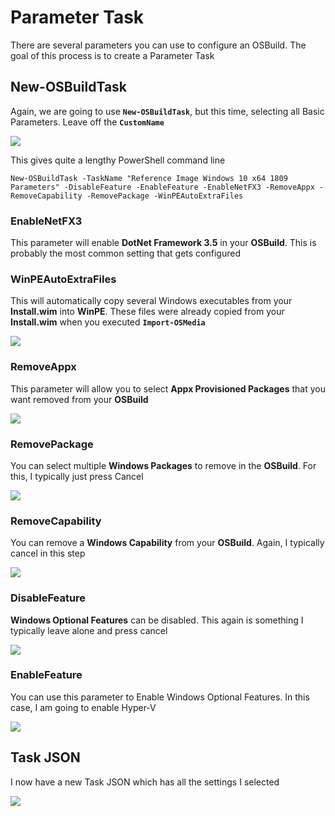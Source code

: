 # Parameter Task

There are several parameters you can use to configure an OSBuild.  The goal of this process is to create a Parameter Task

## New-OSBuildTask

Again, we are going to use **`New-OSBuildTask`**, but this time, selecting all Basic Parameters.  Leave off the **`CustomName`**

![](../../../../.gitbook/assets/image%20%28165%29.png)

This gives quite a lengthy PowerShell command line

```text
New-OSBuildTask -TaskName "Reference Image Windows 10 x64 1809 Parameters" -DisableFeature -EnableFeature -EnableNetFX3 -RemoveAppx -RemoveCapability -RemovePackage -WinPEAutoExtraFiles
```

### EnableNetFX3

This parameter will enable **DotNet Framework 3.5** in your **OSBuild**.  This is probably the most common setting that gets configured

### WinPEAutoExtraFiles

This will automatically copy several Windows executables from your **Install.wim** into **WinPE**.  These files were already copied from your **Install.wim** when you executed **`Import-OSMedia`**

![](../../../../.gitbook/assets/image%20%2868%29.png)

### RemoveAppx

This parameter will allow you to select **Appx Provisioned Packages** that you want removed from your **OSBuild**

![](../../../../.gitbook/assets/image%20%2892%29.png)

### RemovePackage

You can select multiple **Windows Packages** to remove in the **OSBuild**.  For this, I typically just press Cancel

![](../../../../.gitbook/assets/image%20%28115%29.png)

### RemoveCapability

You can remove a **Windows Capability** from your **OSBuild**.  Again, I typically cancel in this step

![](../../../../.gitbook/assets/image%20%2885%29.png)

### DisableFeature

**Windows Optional Features** can be disabled.  This again is something I typically leave alone and press cancel

![](../../../../.gitbook/assets/image%20%28129%29.png)

### EnableFeature

You can use this parameter to Enable Windows Optional Features.  In this case, I am going to enable Hyper-V

![](../../../../.gitbook/assets/image%20%28149%29.png)

## Task JSON

I now have a new Task JSON which has all the settings I selected

![](../../../../.gitbook/assets/image%20%2888%29.png)
























